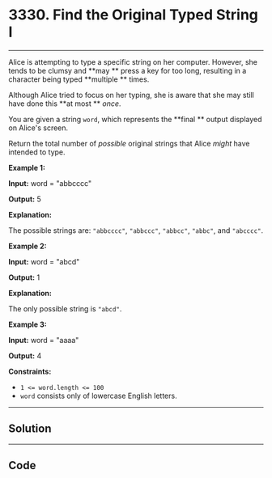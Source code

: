 # 3330. Find the Original Typed String I

---

Alice is attempting to type a specific string on her computer. However, she tends to be clumsy and **may ** press a key for too long, resulting in a character being typed **multiple ** times.

Although Alice tried to focus on her typing, she is aware that she may still have done this **at most ** _once_.

You are given a string `word`, which represents the **final ** output displayed on Alice's screen.

Return the total number of _possible_ original strings that Alice _might_ have intended to type.

 

**Example 1:**

**Input:** word = "abbcccc"

**Output:** 5

**Explanation:**

The possible strings are: `"abbcccc"`, `"abbccc"`, `"abbcc"`, `"abbc"`, and `"abcccc"`.

**Example 2:**

**Input:** word = "abcd"

**Output:** 1

**Explanation:**

The only possible string is `"abcd"`.

**Example 3:**

**Input:** word = "aaaa"

**Output:** 4

 

**Constraints:**

  * `1 <= word.length <= 100`
  * `word` consists only of lowercase English letters.

---

## Solution



---

## Code
```python


```
